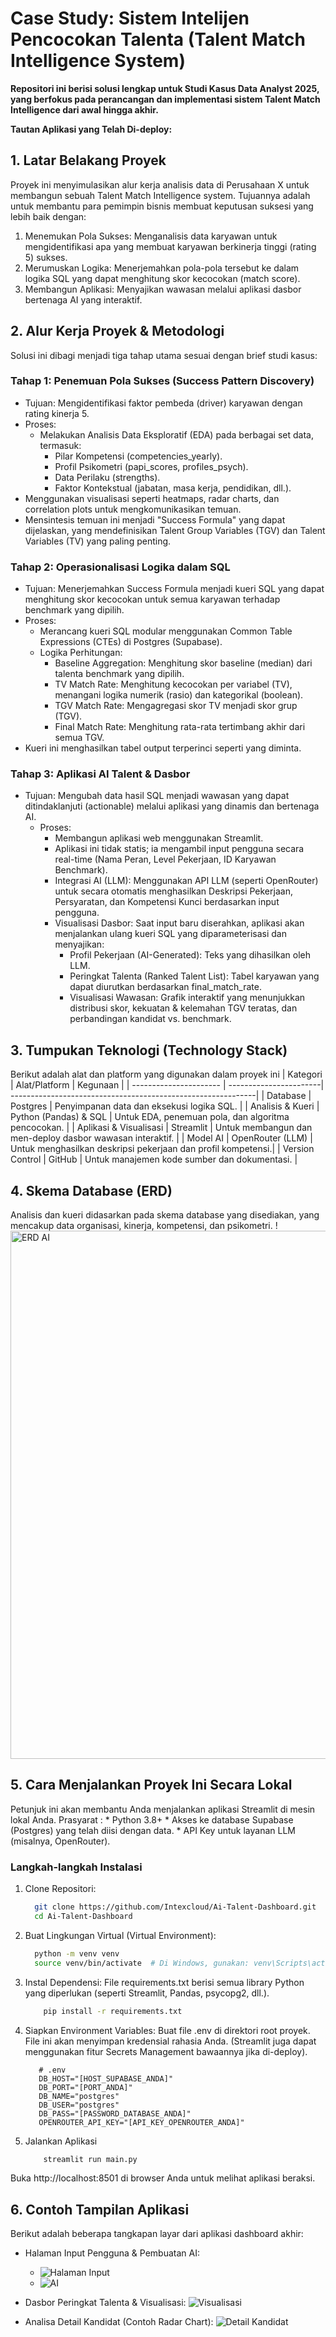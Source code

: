 # Case Study: Sistem Intelijen Pencocokan Talenta (Talent Match Intelligence System) 
**Repositori ini berisi solusi lengkap untuk Studi Kasus Data Analyst 2025, yang berfokus pada perancangan dan implementasi sistem Talent Match Intelligence dari awal hingga akhir.**

**Tautan Aplikasi yang Telah Di-deploy:** 

## 1. Latar Belakang Proyek
Proyek ini menyimulasikan alur kerja analisis data di Perusahaan X untuk membangun sebuah Talent Match Intelligence system. Tujuannya adalah untuk membantu para pemimpin bisnis membuat keputusan suksesi yang lebih baik dengan:
1.	Menemukan Pola Sukses: Menganalisis data karyawan untuk mengidentifikasi apa yang membuat karyawan berkinerja tinggi (rating 5) sukses.
2.	Merumuskan Logika: Menerjemahkan pola-pola tersebut ke dalam logika SQL yang dapat menghitung skor kecocokan (match score).
3.	Membangun Aplikasi: Menyajikan wawasan melalui aplikasi dasbor bertenaga AI yang interaktif.

## 2. Alur Kerja Proyek & Metodologi
Solusi ini dibagi menjadi tiga tahap utama sesuai dengan brief studi kasus:

### Tahap 1: Penemuan Pola Sukses (Success Pattern Discovery)

 * Tujuan: Mengidentifikasi faktor pembeda (driver) karyawan dengan rating kinerja 5.
 *  Proses:
    * Melakukan Analisis Data Eksploratif (EDA) pada berbagai set data, termasuk:
        * Pilar Kompetensi (competencies_yearly).
        * Profil Psikometri (papi_scores, profiles_psych).
        * Data Perilaku (strengths).
        * Faktor Kontekstual (jabatan, masa kerja, pendidikan, dll.).
* Menggunakan visualisasi seperti heatmaps, radar charts, dan correlation plots untuk mengkomunikasikan temuan.
* Mensintesis temuan ini menjadi "Success Formula" yang dapat dijelaskan, yang mendefinisikan Talent Group Variables (TGV) dan Talent Variables (TV) yang paling penting.

### Tahap 2: Operasionalisasi Logika dalam SQL
 * Tujuan: Menerjemahkan Success Formula menjadi kueri SQL yang dapat menghitung skor kecocokan untuk semua karyawan terhadap benchmark yang dipilih.
 *  Proses:
    * Merancang kueri SQL modular menggunakan Common Table Expressions (CTEs) di Postgres (Supabase).
    * Logika Perhitungan:
        * Baseline Aggregation: Menghitung skor baseline (median) dari talenta benchmark yang dipilih.
        * TV Match Rate: Menghitung kecocokan per variabel (TV), menangani logika numerik (rasio) dan kategorikal (boolean).
        * TGV Match Rate: Mengagregasi skor TV menjadi skor grup (TGV).
        * Final Match Rate: Menghitung rata-rata tertimbang akhir dari semua TGV.
* Kueri ini menghasilkan tabel output terperinci seperti yang diminta.

### Tahap 3: Aplikasi AI Talent & Dasbor
* Tujuan: Mengubah data hasil SQL menjadi wawasan yang dapat ditindaklanjuti (actionable) melalui aplikasi yang dinamis dan bertenaga AI.
    * Proses:
      * Membangun aplikasi web menggunakan Streamlit.
      * Aplikasi ini tidak statis; ia mengambil input pengguna secara real-time (Nama Peran, Level Pekerjaan, ID Karyawan Benchmark).
      * Integrasi AI (LLM): Menggunakan API LLM (seperti OpenRouter) untuk secara otomatis menghasilkan Deskripsi Pekerjaan, Persyaratan, dan Kompetensi Kunci berdasarkan input pengguna.
      * Visualisasi Dasbor: Saat input baru diserahkan, aplikasi akan menjalankan ulang kueri SQL yang diparameterisasi  dan menyajikan:
        * Profil Pekerjaan (AI-Generated): Teks yang dihasilkan oleh LLM.
        * Peringkat Talenta (Ranked Talent List): Tabel karyawan yang dapat diurutkan berdasarkan final_match_rate.
        * Visualisasi Wawasan: Grafik interaktif yang menunjukkan distribusi skor, kekuatan & kelemahan TGV teratas, dan perbandingan kandidat vs. benchmark.

## 3. Tumpukan Teknologi (Technology Stack)
Berikut adalah alat dan platform yang digunakan dalam proyek ini
| Kategori               | Alat/Platform          | Kegunaan                                                     |
| ---------------------- | -----------------------| -------------------------------------------------------------|
| Database               | Postgres               | Penyimpanan data dan eksekusi logika SQL.                    |
| Analisis & Kueri       | Python (Pandas) & SQL  | Untuk EDA, penemuan pola, dan algoritma pencocokan.          |
| Aplikasi & Visualisasi | Streamlit              | Untuk membangun dan men-deploy dasbor wawasan interaktif.    |
| Model AI               | OpenRouter (LLM)       | Untuk menghasilkan deskripsi pekerjaan dan profil kompetensi.|
| Version Control        | GitHub                 | Untuk manajemen kode sumber dan dokumentasi.                 | 


## 4. Skema Database (ERD)
Analisis dan kueri didasarkan pada skema database yang disediakan, yang mencakup data organisasi, kinerja, kompetensi, dan psikometri.
!<img width="1231" height="845" alt="ERD AI" src="https://github.com/user-attachments/assets/0dbd11ac-fedb-4a7b-b771-20ec2a04e4ae" />


## 5. Cara Menjalankan Proyek Ini Secara Lokal
  Petunjuk ini akan membantu Anda menjalankan aplikasi Streamlit di mesin lokal Anda.
  Prasyarat :
    * Python 3.8+
    * Akses ke database Supabase (Postgres) yang telah diisi dengan data.
    * API Key untuk layanan LLM (misalnya, OpenRouter).

  ###  Langkah-langkah Instalasi
  1. Clone Repositori:
      ```bash
        git clone https://github.com/Intexcloud/Ai-Talent-Dashboard.git
        cd Ai-Talent-Dashboard
      ```
  2. Buat Lingkungan Virtual (Virtual Environment):
      ```bash
        python -m venv venv
        source venv/bin/activate  # Di Windows, gunakan: venv\Scripts\activate
      ```
  3. Instal Dependensi: File requirements.txt berisi semua library Python yang diperlukan (seperti Streamlit, Pandas, psycopg2, dll.).
      ```bash
          pip install -r requirements.txt
      ```
  4. Siapkan Environment Variables: Buat file .env di direktori root proyek.
     File ini akan menyimpan kredensial rahasia Anda. (Streamlit juga dapat menggunakan fitur Secrets Management bawaannya jika di-deploy).
       ```Ini.TOML
          # .env
          DB_HOST="[HOST_SUPABASE_ANDA]"
          DB_PORT="[PORT_ANDA]"
          DB_NAME="postgres"
          DB_USER="postgres"
          DB_PASS="[PASSWORD_DATABASE_ANDA]"
          OPENROUTER_API_KEY="[API_KEY_OPENROUTER_ANDA]"
       ```
  5. Jalankan Aplikasi
      ```bash
          streamlit run main.py
      ```
Buka http://localhost:8501 di browser Anda untuk melihat aplikasi beraksi.


## 6. Contoh Tampilan Aplikasi

Berikut adalah beberapa tangkapan layar dari aplikasi dashboard akhir:
  * Halaman Input Pengguna & Pembuatan AI:
    * ![Halaman Input](<img width="1917" height="882" alt="Dashboard 1" src="https://github.com/user-attachments/assets/f78d4d6a-df38-40e0-bcb4-9d33bfc959ec" />)
    * ![AI](<img width="1893" height="840" alt="Dashboard 4" src="https://github.com/user-attachments/assets/d52614b4-098e-4fe2-86ec-d737e0e80b9e" />)

  * Dasbor Peringkat Talenta & Visualisasi:
    ![Visualisasi](<img width="1917" height="846" alt="Dashboard 2" src="https://github.com/user-attachments/assets/62901143-913f-4b21-bf95-e1e06ed68b6e" />)

  * Analisa Detail Kandidat (Contoh Radar Chart):
    ![Detail Kandidat](<img width="1901" height="803" alt="Dashboard 3" src="https://github.com/user-attachments/assets/6d9060a0-f958-4cc1-a0f4-29e04a47881a" />)

